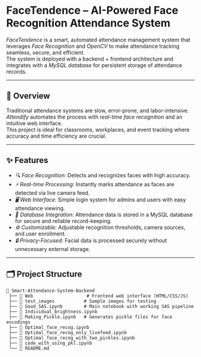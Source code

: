 # FaceTendence – AI-Powered Face Recognition Attendance System

*FaceTendence* is a smart, automated attendance management system that leverages *Face Recognition* and *OpenCV* to make attendance tracking seamless, secure, and efficient.  
The system is deployed with a backend + frontend architecture and integrates with a *MySQL database* for persistent storage of attendance records.

---

## 📌 Overview

Traditional attendance systems are slow, error-prone, and labor-intensive. *Attendify* automates the process with *real-time face recognition* and an intuitive web interface.  
This project is ideal for classrooms, workplaces, and event tracking where accuracy and time efficiency are crucial.

---

## ✨ Features

- *🔍 Face Recognition:* Detects and recognizes faces with high accuracy.
- *⚡ Real-time Processing:* Instantly marks attendance as faces are detected via live camera feed.
- *🖥 Web Interface:* Simple login system for admins and users with easy attendance viewing.
- *💾 Database Integration:* Attendance data is stored in a MySQL database for secure and reliable record-keeping.
- *⚙ Customizable:* Adjustable recognition thresholds, camera sources, and user enrollment.
- *🔒 Privacy-Focused:* Facial data is processed securely without unnecessary external storage.

---

## 🗂 Project Structure

```plaintext
📂 Smart-Attendance-System-Backend
 ├── 📂 Web                    # Frontend web interface (HTML/CSS/JS)
 ├── 📂 test_images           # Sample images for testing
 ├── 📓 Good_SAS.ipynb        # Main notebook with working SAS pipeline
 ├── 📓 Individual_brightness.ipynb
 ├── 📓 Making_Pickle.ipynb   # Generates pickle files for face encodings
 ├── 📓 Optimal_face_recog.ipynb
 ├── 📓 Optimal_face_recog_only_livefeed.ipynb
 ├── 📓 Optimal_face_recog_with_two_pickles.ipynb
 ├── 📓 code_with_using_pkl.ipynb
 └── 📄 README.md
